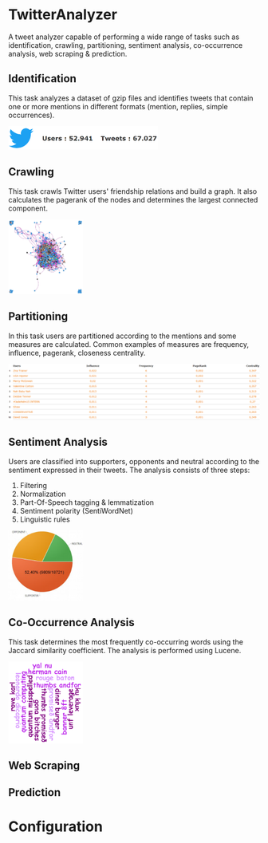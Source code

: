 # TwitterAnalyzer
A tweet analyzer capable of performing a wide range of tasks such as identification, crawling, partitioning, sentiment analysis, co-occurrence analysis, web scraping & prediction.

## Identification
This task analyzes a dataset of gzip files and identifies tweets that contain one or more mentions in different formats (mention, replies, simple occurrences). 

<img src="screen/identification.png?raw=true" width="300"/>

## Crawling
This task crawls Twitter users' friendship relations and build a graph. It also calculates the pagerank of the nodes and determines the largest connected component.

<img src="screen/crawling.png?raw=true" width="150"/>

## Partitioning
In this task users are partitioned according to the mentions and some measures are calculated. Common examples of measures are frequency, influence, pagerank, closeness centrality.

<img src="screen/partitioning.png?raw=true" width="600"/>

## Sentiment Analysis
Users are classified into supporters, opponents and neutral according to the sentiment expressed in their tweets. The analysis consists of three steps:
1) Filtering
2) Normalization
3) Part-Of-Speech tagging & lemmatization
4) Sentiment polarity (SentiWordNet)
5) Linguistic rules

<img src="screen/sentiment.png?raw=true" width="150"/>

## Co-Occurrence Analysis
This task determines the most frequently co-occurring words using the Jaccard similarity coefficient. The analysis is performed using Lucene.

<img src="screen/coccurrence2.png?raw=true" width="150"/>

## Web Scraping

## Prediction

# Configuration
